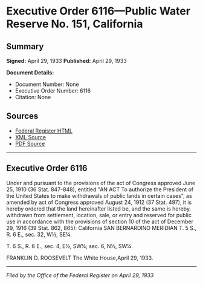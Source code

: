 # Executive Order 6116—Public Water Reserve No. 151, California

## Summary

**Signed:** April 29, 1933
**Published:** April 29, 1933

**Document Details:**
- Document Number: None
- Executive Order Number: 6116
- Citation: None

## Sources
- [Federal Register HTML](https://www.presidency.ucsb.edu/documents/executive-order-6116-public-water-reserve-no-151-california)
- [XML Source](None)
- [PDF Source](None)

---

## Executive Order 6116

Under and pursuant to the provisions of the act of Congress approved June 25, 1910 (36 Stat. 847-848), entitled "AN ACT To authorize the President of the United States to make withdrawals of public lands in certain cases", as amended by act of Congress approved August 24, 1912 (37 Stat. 497), it is hereby ordered that the land hereinafter listed be, and the same is hereby, withdrawn from settlement, location, sale, or entry and reserved for public use in accordance with the provisions of section 10 of the act of December 29, 1916 (39 Stat. 862, 865):
California
SAN BERNARDINO MERIDIAN
T. 5 S., R. 6 E., sec. 32, W½, SE¼.

T. 6 S., R. 6 E., sec. 4, E½, SW¼;
sec. 6, N½, SW¼.

FRANKLIN D. ROOSEVELT
The White House,April 29, 1933.

---

*Filed by the Office of the Federal Register on April 29, 1933*
